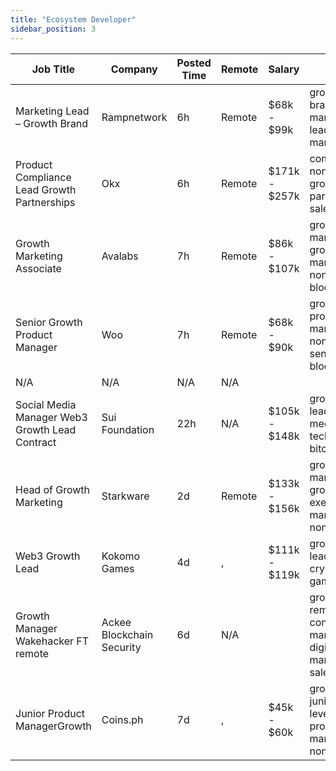 ```yaml
---
title: "Ecosystem Developer"
sidebar_position: 3
---
```


| Job Title | Company | Posted Time | Remote | Salary | Tags | Apply Link |
|-----------|---------|-------------|--------|--------|------|------------|
| Marketing Lead – Growth Brand | Rampnetwork | 6h | Remote | $68k - $99k | growth, brand, lead, marketing lead, marketing | [Apply](https://web3.career/marketing-lead-growth-brand-rampnetwork/104615) |
| Product Compliance Lead Growth Partnerships | Okx | 6h | Remote | $171k - $257k | compliance, non tech, growth, partnership, sales | [Apply](https://web3.career/product-compliance-lead-growth-partnerships-okx/104607) |
| Growth Marketing Associate | Avalabs | 7h | Remote | $86k - $107k | growth marketing, growth, marketing, non tech, blockchain | [Apply](https://web3.career/growth-marketing-associate-avalabs/104557) |
| Senior Growth Product Manager | Woo | 7h | Remote | $68k - $90k | growth, product manager, non tech, senior, blockchain | [Apply](https://web3.career/senior-growth-product-manager-woo/95664) |
| N/A | N/A | N/A | N/A |  |  | [Apply](https://web3.career/metana) |
| Social Media Manager Web3 Growth Lead Contract | Sui Foundation | 22h | N/A | $105k - $148k | growth, lead, social media, non tech, bitcoin | [Apply](https://web3.career/social-media-manager-web3-growth-lead-contract-suifoundation/104507) |
| Head of Growth Marketing | Starkware | 2d | Remote | $133k - $156k | growth marketing, growth, executive, marketing, non tech | [Apply](https://web3.career/head-of-growth-marketing-starkware/104461) |
| Web3 Growth Lead | Kokomo Games | 4d | , | $111k - $119k | growth, lead, crypto, defi, gaming | [Apply](https://web3.career/web3-growth-lead-kokomogames/104360) |
| Growth Manager Wakehacker FT remote | Ackee Blockchain Security | 6d | N/A |  | growth, remote, content marketing, digital marketing, sales | [Apply](https://web3.career/growth-manager-for-wakehacker-ft-remote-ackee-blockchain-security/104309) |
| Junior Product ManagerGrowth | Coins.ph | 7d | , | $45k - $60k | growth, junior, entry level, product manager, non tech | [Apply](https://web3.career/junior-product-manager-growth-coins/104306) |
